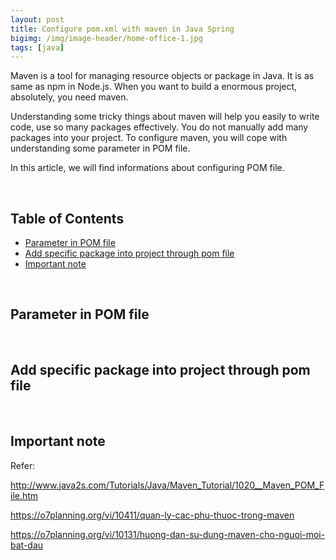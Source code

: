 ```yaml
---
layout: post
title: Configure pom.xml with maven in Java Spring
bigimg: /img/image-header/home-office-1.jpg
tags: [java]
---
```


Maven is a tool for managing resource objects or package in Java. It is as same as npm in Node.js. When you want to build a enormous project, absolutely, you need maven. 

Understanding some tricky things about maven will help you easily to write code, use so many packages effectively. You do not manually add many packages into your project. To configure maven, you will cope with understanding some parameter in POM file.

In this article, we will find informations about configuring POM file.

<br>

## Table of Contents
- [Parameter in POM file](#parameter-in-pom-file)
- [Add specific package into project through pom file](#add-specific-package-into-project-through-pom-file)
- [Important note](#important-note)

<br>


## Parameter in POM file




<br>


## Add specific package into project through pom file




<br>


## Important note

Refer: 

http://www.java2s.com/Tutorials/Java/Maven_Tutorial/1020__Maven_POM_File.htm

https://o7planning.org/vi/10411/quan-ly-cac-phu-thuoc-trong-maven

https://o7planning.org/vi/10131/huong-dan-su-dung-maven-cho-nguoi-moi-bat-dau

